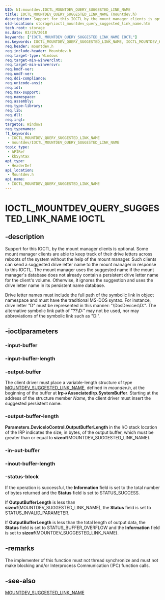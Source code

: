 ```yaml
---
UID: NI:mountdev.IOCTL_MOUNTDEV_QUERY_SUGGESTED_LINK_NAME
title: IOCTL_MOUNTDEV_QUERY_SUGGESTED_LINK_NAME (mountdev.h)
description: Support for this IOCTL by the mount manager clients is optional.
old-location: storage\ioctl_mountdev_query_suggested_link_name.htm
tech.root: storage
ms.date: 03/29/2018
keywords: ["IOCTL_MOUNTDEV_QUERY_SUGGESTED_LINK_NAME IOCTL"]
ms.keywords: IOCTL_MOUNTDEV_QUERY_SUGGESTED_LINK_NAME, IOCTL_MOUNTDEV_QUERY_SUGGESTED_LINK_NAME control, IOCTL_MOUNTDEV_QUERY_SUGGESTED_LINK_NAME control code [Storage Devices], k307_90b74e7c-57f6-4738-8a5e-d947c29c5aab.xml, mountdev/IOCTL_MOUNTDEV_QUERY_SUGGESTED_LINK_NAME, storage.ioctl_mountdev_query_suggested_link_name
req.header: mountdev.h
req.include-header: Mountdev.h
req.target-type: Windows
req.target-min-winverclnt: 
req.target-min-winversvr: 
req.kmdf-ver: 
req.umdf-ver: 
req.ddi-compliance: 
req.unicode-ansi: 
req.idl: 
req.max-support: 
req.namespace: 
req.assembly: 
req.type-library: 
req.lib: 
req.dll: 
req.irql: 
targetos: Windows
req.typenames: 
f1_keywords:
 - IOCTL_MOUNTDEV_QUERY_SUGGESTED_LINK_NAME
 - mountdev/IOCTL_MOUNTDEV_QUERY_SUGGESTED_LINK_NAME
topic_type:
 - APIRef
 - kbSyntax
api_type:
 - HeaderDef
api_location:
 - Mountdev.h
api_name:
 - IOCTL_MOUNTDEV_QUERY_SUGGESTED_LINK_NAME
---
```


# IOCTL_MOUNTDEV_QUERY_SUGGESTED_LINK_NAME IOCTL


## -description

Support for this IOCTL by the mount manager clients is optional. Some mount manager clients are able to keep track of their drive letters across reboots of the system without the help of the mount manager. Such clients can send a suggested drive letter name to the mount manager in response to this IOCTL. The mount manager uses the suggested name if the mount manager's database does not already contain a persistent drive letter name for the client's volume. Otherwise, it ignores the suggestion and uses the drive letter name in its persistent name database.

Drive letter names must include the full path of the symbolic link in object namespace and must have the traditional MS-DOS syntax. For instance, drive letter "D" must be represented in this manner: "\DosDevices\D:". The alternative symbolic link path of "\??\D:" may not be used, nor may abbreviations of the symbolic link such as "D:".

## -ioctlparameters

### -input-buffer

### -input-buffer-length

### -output-buffer

The client driver must place a variable-length structure of type [MOUNTDEV_SUGGESTED_LINK_NAME](ns-mountdev-_mountdev_suggested_link_name.md), defined in *moundev.h*, at the beginning of the buffer at **Irp-\>AssociatedIrp.SystemBuffer**. Starting at the address of the structure member *Name*, the client driver must insert the suggested persistent name.

### -output-buffer-length

**Parameters.DeviceIoControl.OutputBufferLength** in the I/O stack location of the IRP indicates the size, in bytes, of the output buffer, which must be greater than or equal to **sizeof**(MOUNTDEV_SUGGESTED_LINK_NAME).

### -in-out-buffer

### -inout-buffer-length

### -status-block

If the operation is successful, the **Information** field is set to the total number of bytes returned and the **Status** field is set to STATUS_SUCCESS.

If **OutputBufferLength** is less than **sizeof**(MOUNTDEV_SUGGESTED_LINK_NAME), the **Status** field is set to STATUS_INVALID_PARAMETER.

If **OutputBufferLength** is less than the total length of output data, the **Status** field is set to STATUS_BUFFER_OVERFLOW and the **Information** field is set to **sizeof**(MOUNTDEV_SUGGESTED_LINK_NAME).

## -remarks

The implementer of this function must not thread synchronize and must not make blocking and/or Interprocess Communication (IPC) function calls.

## -see-also

[MOUNTDEV_SUGGESTED_LINK_NAME](ns-mountdev-_mountdev_suggested_link_name.md)

